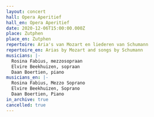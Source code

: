 ```yaml
---
layout: concert
hall: Opera Aperitief
hall_en: Opera Aperitief
date: 2020-12-06T15:00:00.000Z
place: Zutphen
place_en: Zutphen
repertoire: Aria's van Mozart en liederen van Schumann
repertoire_en: Arias by Mozart and songs by Schumann
musicians: |-
  Rosina Fabius, mezzosopraan
  Elvire Beekhuizen, sopraan
  Daan Boertien, piano
musicians_en: |-
  Rosina Fabius, Mezzo Soprano
  Elvire Beekhuizen, Soprano
  Daan Boertien, Piano
in_archive: true
cancelled: true
---
```

